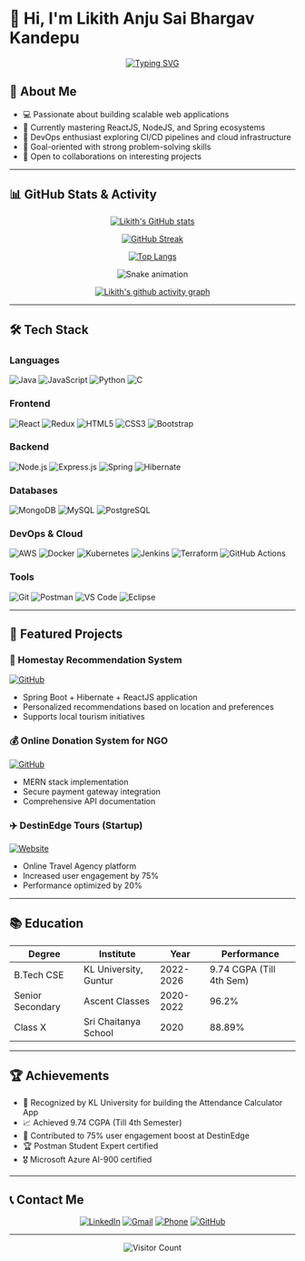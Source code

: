 # 👋 Hi, I'm Likith Anju Sai Bhargav Kandepu

<div align="center">
  
[![Typing SVG](https://readme-typing-svg.herokuapp.com?font=Fira+Code&weight=600&size=22&pause=1000&color=00F72E&width=435&lines=Full+Stack+Web+Developer;DevOps+Enthusiast;Cloud+Computing+Learner;Open+Source+Contributor)](https://git.io/typing-svg)

</div>

## 🚀 About Me

- 💻 Passionate about building scalable web applications
- 🌱 Currently mastering ReactJS, NodeJS, and Spring ecosystems
- 🔧 DevOps enthusiast exploring CI/CD pipelines and cloud infrastructure
- 🎯 Goal-oriented with strong problem-solving skills
- 🤝 Open to collaborations on interesting projects

---

## 📊 GitHub Stats & Activity

<div align="center">

<!-- GitHub Stats -->
[![Likith's GitHub stats](https://github-readme-stats.vercel.app/api?username=likithkandepu13&show_icons=true&theme=radical&include_all_commits=true)](https://github.com/likithkandepu13/github-readme-stats)

<!-- Streak Stats -->
[![GitHub Streak](https://github-readme-streak-stats.herokuapp.com/?user=likithkandepu13&theme=radical)](https://git.io/streak-stats)

<!-- Top Languages -->
[![Top Langs](https://github-readme-stats.vercel.app/api/top-langs/?username=likithkandepu13&layout=compact&theme=radical&langs_count=8)](https://github.com/likithkandepu13/github-readme-stats)

<!-- Snake Animation -->
![Snake animation](https://github.com/likithkandepu13/likithkandepu13/blob/output/github-contribution-grid-snake.svg)

<!-- Activity Graph -->
[![Likith's github activity graph](https://github-readme-activity-graph.vercel.app/graph?username=likithkandepu13&theme=react-dark)](https://github.com/ashutosh00710/github-readme-activity-graph)

</div>

---

## 🛠️ Tech Stack

### Languages
![Java](https://img.shields.io/badge/Java-ED8B00?style=for-the-badge&logo=java&logoColor=white)
![JavaScript](https://img.shields.io/badge/JavaScript-323330?style=for-the-badge&logo=javascript&logoColor=F7DF1E)
![Python](https://img.shields.io/badge/Python-3776AB?style=for-the-badge&logo=python&logoColor=white)
![C](https://img.shields.io/badge/C-00599C?style=for-the-badge&logo=c&logoColor=white)

### Frontend
![React](https://img.shields.io/badge/React-20232A?style=for-the-badge&logo=react&logoColor=61DAFB)
![Redux](https://img.shields.io/badge/Redux-593D88?style=for-the-badge&logo=redux&logoColor=white)
![HTML5](https://img.shields.io/badge/HTML5-E34F26?style=for-the-badge&logo=html5&logoColor=white)
![CSS3](https://img.shields.io/badge/CSS3-1572B6?style=for-the-badge&logo=css3&logoColor=white)
![Bootstrap](https://img.shields.io/badge/Bootstrap-563D7C?style=for-the-badge&logo=bootstrap&logoColor=white)

### Backend
![Node.js](https://img.shields.io/badge/Node.js-339933?style=for-the-badge&logo=nodedotjs&logoColor=white)
![Express.js](https://img.shields.io/badge/Express.js-000000?style=for-the-badge&logo=express&logoColor=white)
![Spring](https://img.shields.io/badge/Spring-6DB33F?style=for-the-badge&logo=spring&logoColor=white)
![Hibernate](https://img.shields.io/badge/Hibernate-59666C?style=for-the-badge&logo=hibernate&logoColor=white)

### Databases
![MongoDB](https://img.shields.io/badge/MongoDB-47A248?style=for-the-badge&logo=mongodb&logoColor=white)
![MySQL](https://img.shields.io/badge/MySQL-4479A1?style=for-the-badge&logo=mysql&logoColor=white)
![PostgreSQL](https://img.shields.io/badge/PostgreSQL-316192?style=for-the-badge&logo=postgresql&logoColor=white)

### DevOps & Cloud
![AWS](https://img.shields.io/badge/AWS-232F3E?style=for-the-badge&logo=amazon-aws&logoColor=white)
![Docker](https://img.shields.io/badge/Docker-2496ED?style=for-the-badge&logo=docker&logoColor=white)
![Kubernetes](https://img.shields.io/badge/Kubernetes-326CE5?style=for-the-badge&logo=kubernetes&logoColor=white)
![Jenkins](https://img.shields.io/badge/Jenkins-D24939?style=for-the-badge&logo=jenkins&logoColor=white)
![Terraform](https://img.shields.io/badge/Terraform-623CE4?style=for-the-badge&logo=terraform&logoColor=white)
![GitHub Actions](https://img.shields.io/badge/GitHub_Actions-2088FF?style=for-the-badge&logo=github-actions&logoColor=white)

### Tools
![Git](https://img.shields.io/badge/Git-F05032?style=for-the-badge&logo=git&logoColor=white)
![Postman](https://img.shields.io/badge/Postman-FF6C37?style=for-the-badge&logo=postman&logoColor=white)
![VS Code](https://img.shields.io/badge/VS_Code-007ACC?style=for-the-badge&logo=visual-studio-code&logoColor=white)
![Eclipse](https://img.shields.io/badge/Eclipse-2C2255?style=for-the-badge&logo=eclipse&logoColor=white)

---

## 📌 Featured Projects

### 🏡 Homestay Recommendation System
[![GitHub](https://img.shields.io/badge/GitHub-View_on_GitHub-black?style=for-the-badge&logo=github)](https://github.com/likithkandepu13/homestay-recommendation-system)
- Spring Boot + Hibernate + ReactJS application
- Personalized recommendations based on location and preferences
- Supports local tourism initiatives

### 💰 Online Donation System for NGO
[![GitHub](https://img.shields.io/badge/GitHub-View_on_GitHub-black?style=for-the-badge&logo=github)](https://github.com/likithkandepu13/online-donation-system)
- MERN stack implementation
- Secure payment gateway integration
- Comprehensive API documentation

### ✈️ DestinEdge Tours (Startup)
[![Website](https://img.shields.io/badge/Website-Live-green?style=for-the-badge)](https://destinedgetours.com)
- Online Travel Agency platform
- Increased user engagement by 75%
- Performance optimized by 20%

---

## 📚 Education

| **Degree**         | **Institute**              | **Year**    | **Performance**       |
|--------------------|----------------------------|-------------|-----------------------|
| B.Tech CSE         | KL University, Guntur      | 2022-2026   | 9.74 CGPA (Till 4th Sem) |
| Senior Secondary   | Ascent Classes             | 2020-2022   | 96.2%                |
| Class X            | Sri Chaitanya School       | 2020        | 88.89%               |

---

## 🏆 Achievements

- 🏅 Recognized by KL University for building the Attendance Calculator App
- 📈 Achieved 9.74 CGPA (Till 4th Semester)
- 🚀 Contributed to 75% user engagement boost at DestinEdge
- 🏆 Postman Student Expert certified
- 🎖 Microsoft Azure AI-900 certified

---

## 📞 Contact Me

<div align="center">
  
[![LinkedIn](https://img.shields.io/badge/LinkedIn-0077B5?style=for-the-badge&logo=linkedin&logoColor=white)](https://www.linkedin.com/in/likithkandepu13/)
[![Gmail](https://img.shields.io/badge/Gmail-D14836?style=for-the-badge&logo=gmail&logoColor=white)](mailto:2200030837cseh@gmail.com)
[![Phone](https://img.shields.io/badge/Phone-9014327494-green?style=for-the-badge&logo=phone&logoColor=white)](tel:+919014327494)
[![GitHub](https://img.shields.io/badge/GitHub-100000?style=for-the-badge&logo=github&logoColor=white)](https://github.com/likithkandepu13)

</div>

---

<div align="center">
  
![Visitor Count](https://komarev.com/ghpvc/?username=likithkandepu13&label=Profile%20Views&color=blueviolet&style=flat-square)

</div>
